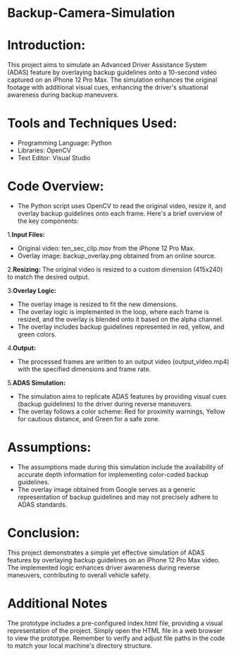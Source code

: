 # Backup-Camera-Simulation

# Introduction:

This project aims to simulate an Advanced Driver Assistance System (ADAS) feature by overlaying backup guidelines onto a 10-second video captured on an iPhone 12 Pro Max. The simulation enhances the original footage with additional visual cues, enhancing the driver's situational awareness during backup maneuvers.

# Tools and Techniques Used:

- Programming Language: Python
- Libraries: OpenCV
- Text Editor: Visual Studio

# Code Overview:

- The Python script uses OpenCV to read the original video, resize it, and overlay backup guidelines onto each frame. Here's a brief overview of the key components:

1.**Input Files:**
- Original video: ten_sec_clip.mov from the iPhone 12 Pro Max.
- Overlay image: backup_overlay.png obtained from an online source.

2.**Resizing:**
The original video is resized to a custom dimension (415x240) to match the desired output.

3.**Overlay Logic:**
- The overlay image is resized to fit the new dimensions.
- The overlay logic is implemented in the loop, where each frame is resized, and the overlay is blended onto it based on the alpha channel.
- The overlay includes backup guidelines represented in red, yellow, and green colors.

4.**Output:**
- The processed frames are written to an output video (output_video.mp4) with the specified dimensions and frame rate.

5.**ADAS Simulation:**
- The simulation aims to replicate ADAS features by providing visual cues (backup guidelines) to the driver during reverse maneuvers.
- The overlay follows a color scheme: Red for proximity warnings, Yellow for cautious distance, and Green for a safe zone.

# Assumptions:
- The assumptions made during this simulation include the availability of accurate depth information for implementing color-coded backup guidelines.
- The overlay image obtained from Google serves as a generic representation of backup guidelines and may not precisely adhere to ADAS standards.

# Conclusion:
This project demonstrates a simple yet effective simulation of ADAS features by overlaying backup guidelines on an iPhone 12 Pro Max video. The implemented logic enhances driver awareness during reverse maneuvers, contributing to overall vehicle safety.

# Additional Notes

The prototype includes a pre-configured index.html file, providing a visual representation of the project. Simply open the HTML file in a web browser to view the prototype.
Remember to verify and adjust file paths in the code to match your local machine's directory structure.

